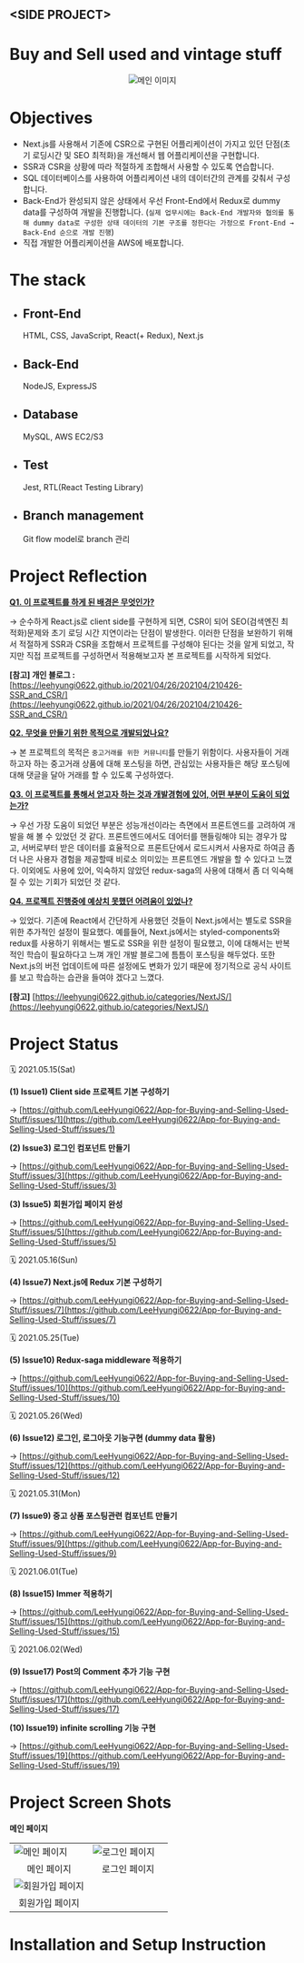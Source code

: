## \<SIDE PROJECT>

# **Buy and Sell used and vintage stuff**

<div align="center">
  <img src="images/210515_second-hand-shop-banner.png" alt="메인 이미지"/>
</div>

# **Objectives**

- Next.js를 사용해서 기존에 CSR으로 구현된 어플리케이션이 가지고 있던 단점(초기 로딩시간 및 SEO 최적화)을 개선해서 웹 어플리케이션을 구현합니다.
- SSR과 CSR을 상황에 따라 적절하게 조합해서 사용할 수 있도록 연습합니다.
- SQL 데이터베이스를 사용하여 어플리케이션 내의 데이터간의 관계를 갖춰서 구성합니다.
- Back-End가 완성되지 않은 상태에서 우선 Front-End에서 Redux로 dummy data를 구성하여 개발을 진행합니다. (`실제 업무시에는 Back-End 개발자와 협의를 통해 dummy data로 구성한 상태 데이터의 기본 구조를 정한다는 가정으로 Front-End → Back-End 순으로 개발 진행`)
- 직접 개발한 어플리케이션을 AWS에 배포합니다.

# **The stack**

- ## Front-End
  HTML, CSS, JavaScript, React(+ Redux), Next.js
- ## Back-End
  NodeJS, ExpressJS
- ## Database
  MySQL, AWS EC2/S3
- ## Test
  Jest, RTL(React Testing Library)
- ## Branch management
  Git flow model로 branch 관리

# **Project Reflection**

<ins><b>Q1.&nbsp;이 프로젝트를 하게 된 배경은 무엇인가?</b></ins><br/>

→ 순수하게 React.js로 client side를 구현하게 되면, CSR이 되어 SEO(검색엔진 최적화)문제와 초기 로딩 시간 지연이라는 단점이 발생한다. 이러한 단점을 보완하기 위해서 적절하게 SSR과 CSR을 조합해서 프로젝트를 구성해야 된다는 것을 알게 되었고, 작지만 직접 프로젝트를 구성하면서 적용해보고자 본 프로젝트를 시작하게 되었다.

**[참고] 개인 블로그 :** [https://leehyungi0622.github.io/2021/04/26/202104/210426-SSR_and_CSR/](https://leehyungi0622.github.io/2021/04/26/202104/210426-SSR_and_CSR/)

<ins><b>Q2.&nbsp;무엇을 만들기 위한 목적으로 개발되었나요?</b></ins><br/>

→ 본 프로젝트의 목적은 `중고거래를 위한 커뮤니티`를 만들기 위함이다. 사용자들이 거래하고자 하는 중고거래 상품에 대해 포스팅을 하면, 관심있는 사용자들은 해당 포스팅에 대해 댓글을 달아 거래를 할 수 있도록 구성하였다.

<ins><b>Q3.&nbsp;이 프로젝트를 통해서 얻고자 하는 것과 개발경험에 있어, 어떤 부분이 도움이 되었는가?</b></ins><br/>

→ 우선 가장 도움이 되었던 부분은 성능개선이라는 측면에서 프론트엔드를 고려하여 개발을 해 볼 수 있었던 것 같다. 프론트엔드에서도 데어터를 핸들링해야 되는 경우가 많고, 서버로부터 받은 데이터를 효율적으로 프론트단에서 로드시켜서 사용자로 하여금 좀 더 나은 사용자 경험을 제공할때 비로소 의미있는 프론트엔드 개발을 할 수 있다고 느꼈다.
이외에도 사용에 있어, 익숙하지 않았던 redux-saga의 사용에 대해서 좀 더 익숙해질 수 있는 기회가 되었던 것 같다.

<ins><b>Q4.&nbsp;프로젝트 진행중에 예상치 못했던 어려움이 있었나?</b></ins><br/>

→ 있었다. 기존에 React에서 간단하게 사용했던 것들이 Next.js에서는 별도로 SSR을 위한 추가적인 설정이 필요했다.
예를들어, Next.js에서는 styled-components와 redux를 사용하기 위해서는 별도로 SSR을 위한 설정이 필요했고, 이에 대해서는 반복적인 학습이 필요하다고 느껴 개인 개발 블로그에 틈틈이 포스팅을 해두었다. 또한 Next.js의 버전 업데이트에 따른 설정에도 변화가 있기 때문에 정기적으로 공식 사이트를 보고 학습하는 습관을 들여야 겠다고 느꼈다.

**[참고]** [https://leehyungi0622.github.io/categories/NextJS/](https://leehyungi0622.github.io/categories/NextJS/)

# **Project Status**

🗓️ 2021.05.15(Sat)

**(1) Issue1) Client side 프로젝트 기본 구성하기**

→ [https://github.com/LeeHyungi0622/App-for-Buying-and-Selling-Used-Stuff/issues/1](https://github.com/LeeHyungi0622/App-for-Buying-and-Selling-Used-Stuff/issues/1)

**(2) Issue3) 로그인 컴포넌트 만들기**

→ [https://github.com/LeeHyungi0622/App-for-Buying-and-Selling-Used-Stuff/issues/3](https://github.com/LeeHyungi0622/App-for-Buying-and-Selling-Used-Stuff/issues/3)

**(3) Issue5) 회원가입 페이지 완성**

→ [https://github.com/LeeHyungi0622/App-for-Buying-and-Selling-Used-Stuff/issues/5](https://github.com/LeeHyungi0622/App-for-Buying-and-Selling-Used-Stuff/issues/5)

🗓️ 2021.05.16(Sun)

**(4) Issue7) Next.js에 Redux 기본 구성하기**

→ [https://github.com/LeeHyungi0622/App-for-Buying-and-Selling-Used-Stuff/issues/7](https://github.com/LeeHyungi0622/App-for-Buying-and-Selling-Used-Stuff/issues/7)

🗓️ 2021.05.25(Tue)

**(5) Issue10) Redux-saga middleware 적용하기**

→ [https://github.com/LeeHyungi0622/App-for-Buying-and-Selling-Used-Stuff/issues/10](https://github.com/LeeHyungi0622/App-for-Buying-and-Selling-Used-Stuff/issues/10)

🗓️ 2021.05.26(Wed)

**(6) Issue12) 로그인, 로그아웃 기능구현 (dummy data 활용)**

→ [https://github.com/LeeHyungi0622/App-for-Buying-and-Selling-Used-Stuff/issues/12](https://github.com/LeeHyungi0622/App-for-Buying-and-Selling-Used-Stuff/issues/12)

🗓️ 2021.05.31(Mon)

**(7) Issue9) 중고 상품 포스팅관련 컴포넌트 만들기**

→ [https://github.com/LeeHyungi0622/App-for-Buying-and-Selling-Used-Stuff/issues/9](https://github.com/LeeHyungi0622/App-for-Buying-and-Selling-Used-Stuff/issues/9)

🗓️ 2021.06.01(Tue)

**(8) Issue15) Immer 적용하기**

→ [https://github.com/LeeHyungi0622/App-for-Buying-and-Selling-Used-Stuff/issues/15](https://github.com/LeeHyungi0622/App-for-Buying-and-Selling-Used-Stuff/issues/15)

🗓️ 2021.06.02(Wed)

**(9) Issue17) Post의 Comment 추가 기능 구현**

→ [https://github.com/LeeHyungi0622/App-for-Buying-and-Selling-Used-Stuff/issues/17](https://github.com/LeeHyungi0622/App-for-Buying-and-Selling-Used-Stuff/issues/17)

**(10) Issue19) infinite scrolling 기능 구현**

→ [https://github.com/LeeHyungi0622/App-for-Buying-and-Selling-Used-Stuff/issues/19](https://github.com/LeeHyungi0622/App-for-Buying-and-Selling-Used-Stuff/issues/19)

# **Project Screen Shots**

**메인 페이지**

<table>
    <tr>
        <td width="50%">
            <img src="images/210602_main_page.png" alt="메인 페이지"/>
        </td>
        <td width="50%">
            <img src="images/210602_login_page.png" alt="로그인 페이지"/>
        </td>
    </tr>
    <tr>
        <td align="center">메인 페이지</td>
        <td align="center">로그인 페이지</td>
    </tr>
    <tr>
        <td width="50%">
            <img src="images/210602_join_page.png" alt="회원가입 페이지"/>
        </td>
        <td width="50%">
            <img src="images/.png" alt=""/>
        </td>
    </tr>
    <tr>
        <td align="center">회원가입 페이지</td>
        <td align="center"></td>
    </tr>
</table>

# **Installation and Setup Instruction**
